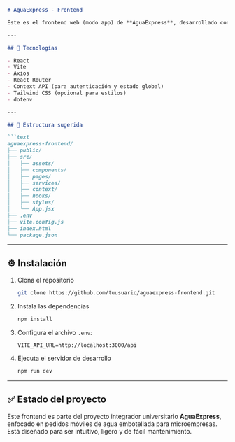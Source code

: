 
````markdown
# AguaExpress - Frontend

Este es el frontend web (modo app) de **AguaExpress**, desarrollado con React + Vite. La aplicación permite a los usuarios (clientes y administrador) realizar y gestionar pedidos de botellones de agua.

---

## 🚀 Tecnologías

- React
- Vite
- Axios
- React Router
- Context API (para autenticación y estado global)
- Tailwind CSS (opcional para estilos)
- dotenv

---

## 📁 Estructura sugerida

```text
aguaexpress-frontend/
├── public/
├── src/
│   ├── assets/
│   ├── components/
│   ├── pages/
│   ├── services/
│   ├── context/
│   ├── hooks/
│   ├── styles/
│   └── App.jsx
├── .env
├── vite.config.js
├── index.html
└── package.json
````

---

## ⚙️ Instalación

1. Clona el repositorio

   ```bash
   git clone https://github.com/tuusuario/aguaexpress-frontend.git
   ```

2. Instala las dependencias

   ```bash
   npm install
   ```

3. Configura el archivo `.env`:

   ```env
   VITE_API_URL=http://localhost:3000/api
   ```

4. Ejecuta el servidor de desarrollo

   ```bash
   npm run dev
   ```

---

## ✅ Estado del proyecto

Este frontend es parte del proyecto integrador universitario **AguaExpress**, enfocado en pedidos móviles de agua embotellada para microempresas. Está diseñado para ser intuitivo, ligero y de fácil mantenimiento.

```

```
